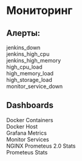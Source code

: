 # Мониторинг

## Алерты:  
jenkins_down  
jenkins_high_cpu  
jenkins_high_memory  
high_cpu_load  
high_memory_load  
high_storage_load  
monitor_service_down

## Dashboards
Docker Containers  
Docker Host  
Grafana Metrics  
Monitor Services  
NGINX
Prometeus 2.0 Stats  
Prometeus Stats

